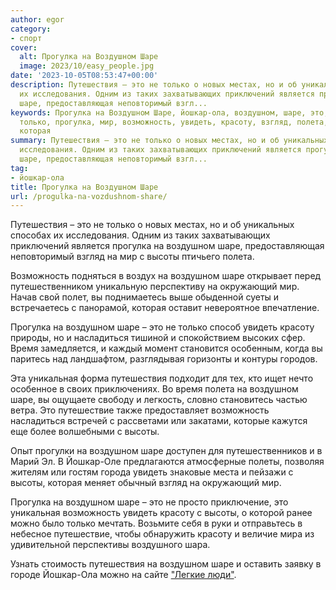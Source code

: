 ```yaml
---
author: egor
category:
- спорт
cover:
  alt: Прогулка на Воздушном Шаре
  image: 2023/10/easy_people.jpg
date: '2023-10-05T08:53:47+00:00'
description: Путешествия – это не только о новых местах, но и об уникальных способах
  их исследования. Одним из таких захватывающих приключений является прогулка на воздушном
  шаре, предоставляющая неповторимый взгл...
keywords: Прогулка на Воздушном Шаре, йошкар-ола, воздушном, шаре, это, высоты, путешествия,
  только, прогулка, мир, возможность, увидеть, красоту, взгляд, полета, окружающий,
  которая
summary: Путешествия – это не только о новых местах, но и об уникальных способах их
  исследования. Одним из таких захватывающих приключений является прогулка на воздушном
  шаре, предоставляющая неповторимый взгл...
tag:
- йошкар-ола
title: Прогулка на Воздушном Шаре
url: /progulka-na-vozdushnom-share/
---
```


Путешествия – это не только о новых местах, но и об уникальных способах их исследования. Одним из таких захватывающих приключений является прогулка на воздушном шаре, предоставляющая неповторимый взгляд на мир с высоты птичьего полета.

Возможность подняться в воздух на воздушном шаре открывает перед путешественником уникальную перспективу на окружающий мир. Начав свой полет, вы поднимаетесь выше обыденной суеты и встречаетесь с панорамой, которая оставит невероятное впечатление.

Прогулка на воздушном шаре – это не только способ увидеть красоту природы, но и насладиться тишиной и спокойствием высоких сфер. Время замедляется, и каждый момент становится особенным, когда вы паритесь над ландшафтом, разглядывая горизонты и контуры городов.

Эта уникальная форма путешествия подходит для тех, кто ищет нечто особенное в своих приключениях. Во время полета на воздушном шаре, вы ощущаете свободу и легкость, словно становитесь частью ветра. Это путешествие также предоставляет возможность насладиться встречей с рассветами или закатами, которые кажутся еще более волшебными с высоты.

Опыт прогулки на воздушном шаре доступен для путешественников и в Марий Эл. В Йошкар-Оле предлагаются атмосферные полеты, позволяя жителям или гостям города увидеть знаковые места и пейзажи с высоты, которая меняет обычный взгляд на окружающий мир.

Прогулка на воздушном шаре – это не просто приключение, это уникальная возможность увидеть красоту с высоты, о которой ранее можно было только мечтать. Возьмите себя в руки и отправьтесь в небесное путешествие, чтобы обнаружить красоту и величие мира из удивительной перспективы воздушного шара.

Узнать стоимость путешествия на воздушном шаре и оставить заявку в городе Йошкар-Ола можно на сайте ["Легкие люди"](http://www.ll12.ru/).